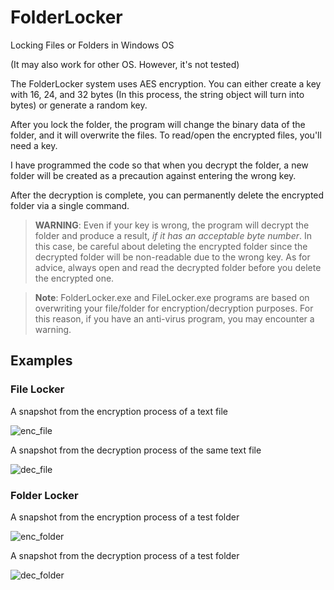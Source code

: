 # FolderLocker

Locking Files or Folders in Windows OS

(It may also work for other OS. However, it's not tested)

The FolderLocker system uses AES encryption. You can either create a key with 16, 24, and 32 bytes (In this process, the string object will turn into bytes) or generate a random key.

After you lock the folder, the program will change the binary data of the folder, and it will overwrite the files. To read/open the encrypted files, you'll need a key.

I have programmed the code so that when you decrypt the folder, a new folder will be created as a precaution against entering the wrong key.

After the decryption is complete, you can permanently delete the encrypted folder via a single command.

>**WARNING**: Even if your key is wrong, the program will
decrypt the folder and produce a result, *if it has an acceptable byte number*. In this case, be careful about deleting the encrypted folder since the decrypted folder will be non-readable due to the wrong key. As for advice, always open and read the decrypted folder before you delete the encrypted one.

> **Note**: FolderLocker.exe and FileLocker.exe programs are based on overwriting your file/folder for encryption/decryption purposes. For this reason, if you have an anti-virus program, you may encounter a warning.

## Examples

### File Locker

A snapshot from the encryption process of a text file

![enc_file](https://user-images.githubusercontent.com/45866787/130332397-6128f2e6-c5e8-45da-b100-5f67fbead6fe.png)

A snapshot from the decryption process of the same text file

![dec_file](https://user-images.githubusercontent.com/45866787/130332401-0d80f741-adf6-412d-a651-43713f838c83.png)

### Folder Locker

A snapshot from the encryption process of a test folder

![enc_folder](https://user-images.githubusercontent.com/45866787/130332404-d7994f63-a329-4e62-be24-14eb5bcb26fa.png)

A snapshot from the decryption process of a test folder

![dec_folder](https://user-images.githubusercontent.com/45866787/130332405-f1486188-7e88-4617-969d-bed46727cab6.png)
